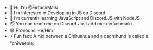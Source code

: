 - 👋 Hi, I’m @EinfachMaiki
- 👀 I’m interested in Developing in JS on Discord
- 🌱 I’m currently learning JavaScript and Discord.JS with NodeJS
- 📫 You can reach me on Discord. Just add me: einfachmaiki
- 😄 Pronouns: He/Him
- ⚡ Fun fact: A mix between a Chihuahua and a dachshund is called a "chiweenie.
